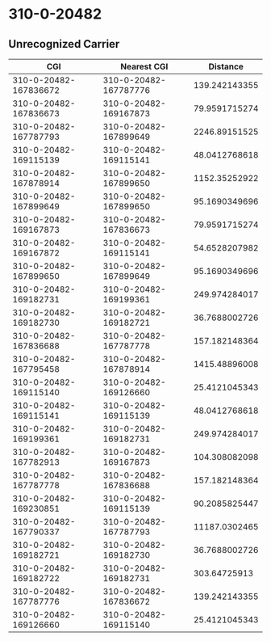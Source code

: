 # 310-0-20482
## Unrecognized Carrier


| CGI | Nearest CGI | Distance |
|-----|-------------|----------|
| 310-0-20482-167836672 | 310-0-20482-167787776 | 139.242143355 |
| 310-0-20482-167836673 | 310-0-20482-169167873 | 79.9591715274 |
| 310-0-20482-167787793 | 310-0-20482-167899649 | 2246.89151525 |
| 310-0-20482-169115139 | 310-0-20482-169115141 | 48.0412768618 |
| 310-0-20482-167878914 | 310-0-20482-167899650 | 1152.35252922 |
| 310-0-20482-167899649 | 310-0-20482-167899650 | 95.1690349696 |
| 310-0-20482-169167873 | 310-0-20482-167836673 | 79.9591715274 |
| 310-0-20482-169167872 | 310-0-20482-169115141 | 54.6528207982 |
| 310-0-20482-167899650 | 310-0-20482-167899649 | 95.1690349696 |
| 310-0-20482-169182731 | 310-0-20482-169199361 | 249.974284017 |
| 310-0-20482-169182730 | 310-0-20482-169182721 | 36.7688002726 |
| 310-0-20482-167836688 | 310-0-20482-167787778 | 157.182148364 |
| 310-0-20482-167795458 | 310-0-20482-167878914 | 1415.48896008 |
| 310-0-20482-169115140 | 310-0-20482-169126660 | 25.4121045343 |
| 310-0-20482-169115141 | 310-0-20482-169115139 | 48.0412768618 |
| 310-0-20482-169199361 | 310-0-20482-169182731 | 249.974284017 |
| 310-0-20482-167782913 | 310-0-20482-169167873 | 104.308082098 |
| 310-0-20482-167787778 | 310-0-20482-167836688 | 157.182148364 |
| 310-0-20482-169230851 | 310-0-20482-169115139 | 90.2085825447 |
| 310-0-20482-167790337 | 310-0-20482-167787793 | 11187.0302465 |
| 310-0-20482-169182721 | 310-0-20482-169182730 | 36.7688002726 |
| 310-0-20482-169182722 | 310-0-20482-169182731 | 303.64725913 |
| 310-0-20482-167787776 | 310-0-20482-167836672 | 139.242143355 |
| 310-0-20482-169126660 | 310-0-20482-169115140 | 25.4121045343 |

